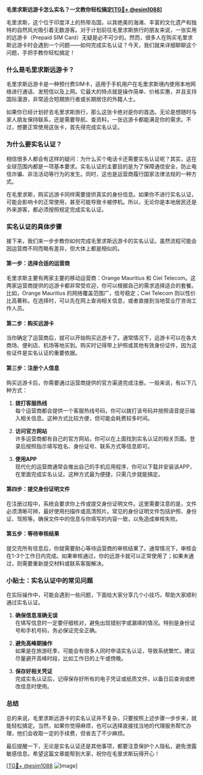 **毛里求斯远游卡怎么实名？一文教你轻松搞定[[TG💪+ @esim1088](https://t.me/s/esim1088)]**

毛里求斯，这个位于印度洋上的热带岛国，以其绝美的海滩、丰富的文化遗产和独特的自然风光吸引着无数游客。对于计划前往毛里求斯旅行的朋友来说，一张实用的远游卡（Prepaid SIM Card）无疑是必不可少的。然而，很多人在购买毛里求斯远游卡时会遇到一个问题——如何完成实名认证？今天，我们就来详细聊聊这个问题，手把手教你轻松搞定！

### 什么是毛里求斯远游卡？

毛里求斯远游卡是一种预付费SIM卡，适用于手机用户在毛里求斯境内使用本地网络进行通话、发短信以及上网。它最大的特点就是操作简单、价格实惠，并且支持国际漫游，非常适合短期旅行者或长期居住的外籍人士。

如果你已经计划好去毛里求斯旅行，那么这张卡绝对是你的首选。无论是想随时与家人朋友保持联系，还是需要导航、查资料，一张远游卡都能满足你的需求。不过，想要正常使用这张卡，首先得完成实名认证。

### 为什么要实名认证？

相信很多人都会有这样的疑问：为什么买个电话卡还需要实名认证呢？其实，这在全球范围内都是一项基本要求。实名认证的主要目的是为了保障通信安全，防止电信诈骗、非法活动等行为的发生。同时，这也是运营商履行国家法律法规的一种方式。

在毛里求斯，购买远游卡同样需要提供真实的身份信息。如果你不进行实名认证，可能会影响卡的正常使用，甚至可能导致卡被停机。所以，无论你是本地居民还是外来游客，都必须按照规定完成实名认证。

### 实名认证的具体步骤

接下来，我们来一步步教你如何完成毛里求斯远游卡的实名认证。虽然流程可能会因运营商不同而略有差异，但大体上都是相似的。

#### 第一步：选择合适的运营商

毛里求斯主要有两家主要的移动运营商：Orange Mauritius 和 Ciel Telecom。这两家运营商提供的远游卡都非常受欢迎，你可以根据自己的需求选择适合的套餐。比如，Orange Mauritius 的网络覆盖范围广，信号稳定；Ciel Telecom 则以性价比高著称。在选择时，可以先在网上查询相关信息，或者直接到当地营业厅咨询工作人员。

#### 第二步：购买远游卡

当你确定了运营商后，就可以开始购买远游卡了。通常情况下，远游卡可以在各大商场、便利店、机场等地买到。购买时记得带上护照或其他有效身份证件，因为这些证件是实名认证的重要依据。

#### 第三步：注册个人信息

购买远游卡后，你需要通过运营商提供的官方渠道完成注册。一般来说，有以下几种方式：

1. **拨打客服热线**  
   每个运营商都会提供一个客服热线号码，你可以拨打该号码并按照语音提示输入相关信息。这种方式比较方便，但可能会耗费较多时间。

2. **访问官方网站**  
   许多运营商都有自己的官方网站，你可以在上面找到实名认证的相关页面。登录后按照指示填写姓名、身份证号、联系方式等信息即可。

3. **使用APP**  
   现代化的运营商通常会推出自己的手机应用程序，你可以下载并安装该APP，在里面完成实名认证。这种方式最为便捷，只需几步就能搞定。

#### 第四步：提交身份证明文件

在注册过程中，系统会要求你上传或提交身份证明文件。这里需要注意的是，文件必须清晰可辨，最好使用扫描件或高清照片。常见的身份证明文件包括护照、身份证、驾照等。确保文件中的信息与你填写的内容一致，以免造成审核失败。

#### 第五步：等待审核结果

提交完所有信息后，你就需要耐心等待运营商的审核结果了。通常情况下，审核会在1-3个工作日内完成。如果审核通过，你的远游卡就可以正常使用了；如果未通过，则需要重新提交材料或联系客服解决。

### 小贴士：实名认证中的常见问题

在实际操作中，可能会遇到一些问题，下面给大家分享几个小技巧，帮助大家顺利通过实名认证。

1. **确保信息准确无误**  
   在填写信息时一定要仔细核对，避免出现错别字或漏填的情况。特别是身份证号和手机号码，务必保证完全正确。

2. **避免高峰期操作**  
   如果是在旅游旺季，可能会有很多人同时申请实名认证，导致系统繁忙。建议尽量避开高峰时段，比如工作日的上午或傍晚。

3. **保存好相关凭证**  
   完成实名认证后，记得保存好所有的电子凭证或纸质文件，以备日后查询或修改信息时使用。

### 总结

总的来说，毛里求斯远游卡的实名认证并不复杂，只要按照上述步骤一步步来，就能轻松搞定。当然，如果你觉得麻烦，也可以选择直接找当地的代理服务帮忙办理，他们会收取一定的手续费，但省去了不少麻烦。

最后提醒一下，无论是实名认证还是其他事项，都要注意保护个人隐私，避免泄露敏感信息。希望这篇文章能帮到大家，祝你在毛里求斯玩得开心！  

[[TG💪+ @esim1088](https://t.me/s/esim1088) ![Image](https://i.postimg.cc/4NQfJmqS/Snipaste-2025-05-13-00-14-12.png)]